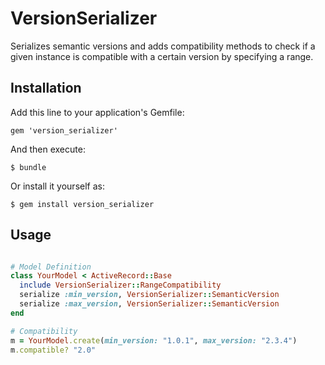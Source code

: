 # VersionSerializer

Serializes semantic versions and adds compatibility methods to check if a given
instance is compatible with a certain version by specifying a range.

## Installation

Add this line to your application's Gemfile:

    gem 'version_serializer'

And then execute:

    $ bundle

Or install it yourself as:

    $ gem install version_serializer


## Usage

```ruby

# Model Definition
class YourModel < ActiveRecord::Base
  include VersionSerializer::RangeCompatibility
  serialize :min_version, VersionSerializer::SemanticVersion
  serialize :max_version, VersionSerializer::SemanticVersion
end

# Compatibility
m = YourModel.create(min_version: "1.0.1", max_version: "2.3.4")
m.compatible? "2.0"
```
